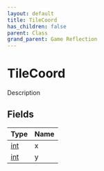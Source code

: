 ```yaml
---
layout: default
title: TileCoord
has_children: false
parent: Class
grand_parent: Game Reflection
---
```

# TileCoord
Description 

## Fields

| Type | Name |
|:-------------|:--------------|
| [int](/docs/game-reflection/enums/int) | x |
| [int](/docs/game-reflection/enums/int) | y |

